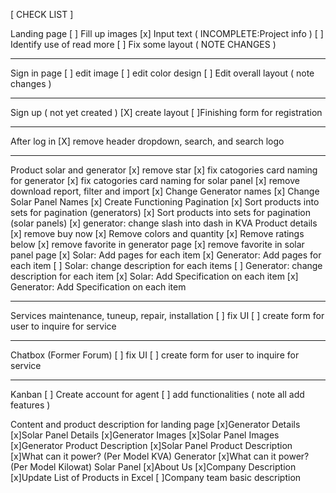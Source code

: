 [ CHECK LIST ]

Landing page
[ ] Fill up images
[x] Input text ( INCOMPLETE:Project info )
[ ] Identify use of read more
[ ] Fix some layout ( NOTE CHANGES )

---

Sign in page
[ ] edit image
[ ] edit color design
[ ] Edit overall layout ( note changes )

---

Sign up ( not yet created )
[X] create layout
[ ]Finishing form for registration

---

After log in
[X] remove header dropdown, search, and search logo

---

Product solar and generator
[x] remove star
[x] fix catogories card naming for generator
[x] fix catogories card naming for solar panel
[x] remove download report, filter and import
[x] Change Generator names
[x] Change Solar Panel Names
[x] Create Functioning Pagination
[x] Sort products into sets for pagination (generators)
[x] Sort products into sets for pagination (solar panels)
[x] generator: change slash into dash in KVA
Product details
[x] remove buy now
[x] Remove colors and quantity
[x] Remove ratings below
[x] remove favorite in generator page
[x] remove favorite in solar panel page
[x] Solar: Add pages for each item
[x] Generator: Add pages for each item
[ ] Solar: change description for each items
[ ] Generator: change description for each item
[x] Solar: Add Specification on each item
[x] Generator: Add Specification on each item

---

Services maintenance, tuneup, repair, installation
[ ] fix UI
[ ] create form for user to inquire for service

---

Chatbox (Former Forum)
[ ] fix UI
[ ] create form for user to inquire for service

---

Kanban
[ ] Create account for agent
[ ] add functionalities ( note all add features )

Content and product description for landing page
[x]Generator Details
[x]Solar Panel Details
[x]Generator Images
[x]Solar Panel Images
[x]Generator Product Description
[x]Solar Panel Product Description
[x]What can it power? (Per Model KVA) Generator
[x]What can it power? (Per Model Kilowat) Solar Panel
[x]About Us
[x]Company Description
[x]Update List of Products in Excel
[ ]Company team basic description
